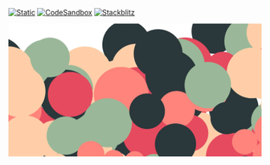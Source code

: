 [![Static](https://img.shields.io/badge/demo-%23646CFF.svg?logo=html5&logoColor=white)](https://pmndrs.github.io/examples/basic-ballpit)
[![CodeSandbox](https://img.shields.io/badge/codesandbox-040404?logo=codesandbox&logoColor=DBDBDB)](https://codesandbox.io/s/github/pmndrs/examples/tree/main/demos/basic-ballpit)
[![Stackblitz](https://img.shields.io/badge/stackblitz-fff?logo=Stackblitz&logoColor=1389FD)](https://stackblitz.com/github/pmndrs/examples/tree/main/demos/basic-ballpit)

![](thumbnail.webp)
